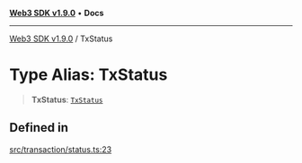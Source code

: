 [**Web3 SDK v1.9.0**](../README.md) • **Docs**

***

[Web3 SDK v1.9.0](../globals.md) / TxStatus

# Type Alias: TxStatus

> **TxStatus**: [`TxStatus`](../namespaces/node/type-aliases/TxStatus.md)

## Defined in

[src/transaction/status.ts:23](https://github.com/Mystic-Nayy/alephium-web3/blob/c1afd789a197ce5fe21f08c2965942090157c33d/packages/web3/src/transaction/status.ts#L23)
